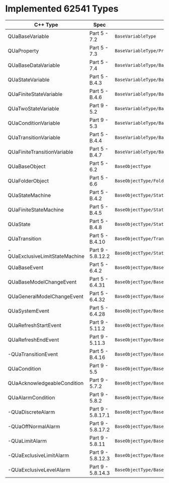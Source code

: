 # Implemented 62541 Types



| C++ Type                       | Spec              | UA Type Hierarchy  |
|--------------------------------|-------------------|--------------------|
| QUaBaseVariable                | Part 5 - 7.2      | `BaseVariableType` |
| QUaProperty                    | Part 5 - 7.3      | `BaseVariableType/PropertyType` |
| QUaBaseDataVariable            | Part 5 - 7.4      | `BaseVariableType/BaseDataVariableType` |
| QUaStateVariable               | Part 5 - B.4.3    | `BaseVariableType/BaseDataVariableType/StateVariableType` |
| QUaFiniteStateVariable         | Part 5 - B.4.6    | `BaseVariableType/BaseDataVariableType/StateVariableType/FiniteStateVariableType` |
| QUaTwoStateVariable            | Part 9 - 5.2      | `BaseVariableType/BaseDataVariableType/StateVariableType/TwoStateVariableType` |
| QUaConditionVariable           | Part 9 - 5.3      | `BaseVariableType/BaseDataVariableType/ConditionVariableType` |
| QUaTransitionVariable          | Part 5 - B.4.4    | `BaseVariableType/BaseDataVariableType/TransitionVariableType` |
| QUaFiniteTransitionVariable    | Part 5 - B.4.7    | `BaseVariableType/BaseDataVariableType/TransitionVariableType/FiniteTransitionVariableType` |
| QUaBaseObject                  | Part 5 - 6.2      | `BaseObjectType` |
| QUaFolderObject                | Part 5 - 6.6      | `BaseObjectType/FolderType` |
| QUaStateMachine                | Part 5 - B.4.2    | `BaseObjectType/StateMachineType` |
| QUaFiniteStateMachine          | Part 5 - B.4.5    | `BaseObjectType/StateMachineType/FiniteStateMachineType` |
| QUaState                       | Part 5 - B.4.8    | `BaseObjectType/StateType` |
| QUaTransition                  | Part 5 - B.4.10   | `BaseObjectType/TransitionType` |
| -QUaExclusiveLimitStateMachine | Part 9 - 5.8.12.2 | `BaseObjectType/StateMachineType/FiniteStateMachineType/ExclusiveLimitStateMachineType` |
| QUaBaseEvent                   | Part 5 - 6.4.2    | `BaseObjectType/BaseEventType` |
| QUaBaseModelChangeEvent        | Part 5 - 6.4.31   | `BaseObjectType/BaseEventType/BaseModelChangeEventType` |
| QUaGeneralModelChangeEvent     | Part 5 - 6.4.32   | `BaseObjectType/BaseEventType/BaseModelChangeEventType/GeneralModelChangeEvent` |
| QUaSystemEvent                 | Part 5 - 6.4.28   | `BaseObjectType/BaseEventType/SystemEventType` |
| QUaRefreshStartEvent           | Part 9 - 5.11.2   | `BaseObjectType/BaseEventType/SystemEventType/RefreshStartEventType` |
| QUaRefreshEndEvent             | Part 9 - 5.11.3   | `BaseObjectType/BaseEventType/SystemEventType/RefreshEndEventType` |
| -QUaTransitionEvent            | Part 5 - B.4.16   | `BaseObjectType/BaseEventType/TransitionEventType` |
| QUaCondition                   | Part 9 - 5.5      | `BaseObjectType/BaseEventType/ConditionType` |
| QUaAcknowledgeableCondition    | Part 9 - 5.7.2    | `BaseObjectType/BaseEventType/ConditionType/AcknowledgeableConditionType` |
| QUaAlarmCondition              | Part 9 - 5.8.2    | `BaseObjectType/BaseEventType/ConditionType/AcknowledgeableConditionType/AlarmConditionType` |
| -QUaDiscreteAlarm              | Part 9 - 5.8.17.1 | `BaseObjectType/BaseEventType/ConditionType/AcknowledgeableConditionType/AlarmConditionType/DiscreteAlarmType` |
| -QUaOffNormalAlarm             | Part 9 - 5.8.17.2 | `BaseObjectType/BaseEventType/ConditionType/AcknowledgeableConditionType/AlarmConditionType/DiscreteAlarmType/OffNormalAlarmType` |
| -QUaLimitAlarm                 | Part 9 - 5.8.11   | `BaseObjectType/BaseEventType/ConditionType/AcknowledgeableConditionType/AlarmConditionType/LimitAlarmType` |
| -QUaExclusiveLimitAlarm        | Part 9 - 5.8.12.3 | `BaseObjectType/BaseEventType/ConditionType/AcknowledgeableConditionType/AlarmConditionType/LimitAlarmType/ExclusiveLimitAlarmType` |
| -QUaExclusiveLevelAlarm        | Part 9 - 5.8.14.3 | `BaseObjectType/BaseEventType/ConditionType/AcknowledgeableConditionType/AlarmConditionType/LimitAlarmType/ExclusiveLimitAlarmType/ExclusiveLevelAlarmType` |







